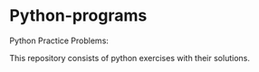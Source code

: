 # Python-programs
Python Practice Problems:

This repository consists of python exercises with their solutions. 
